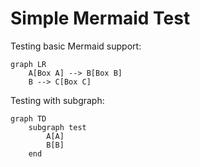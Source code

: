 # Simple Mermaid Test

Testing basic Mermaid support:

```mermaid
graph LR
    A[Box A] --> B[Box B]
    B --> C[Box C]
```

Testing with subgraph:

```mermaid
graph TD
    subgraph test
        A[A] 
        B[B]
    end
```